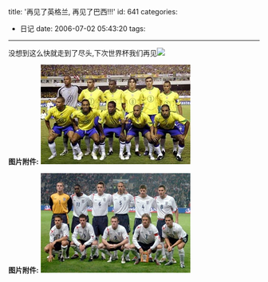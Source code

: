 title: '再见了英格兰, 再见了巴西!!!'
id: 641
categories:
  - 日记
date: 2006-07-02 05:43:20
tags:
---

没想到这么快就走到了尽头,下次世界杯我们再见![](http://www.tyz.hsyfg.net/ReadNews.asp?NewsID=227)

**图片附件:**
[![200612204448242.jpg](/wp-content/uploads/2007/01/130_200612204448242.jpg)](http://www.foolbird.net/641.html/200612204448242.jpg "200612204448242.jpg")

**图片附件:**
[![eng.jpg](/wp-content/uploads/2007/01/131_eng.jpg)](http://www.foolbird.net/641.html/en$1.jpg "eng.jpg")